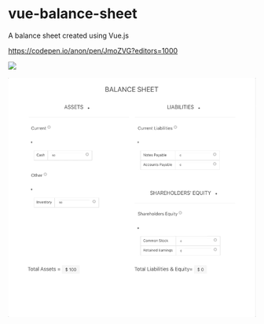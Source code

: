 # vue-balance-sheet
A balance sheet created using Vue.js

https://codepen.io/anon/pen/JmoZVG?editors=1000

![](doc_1.gif)

![](doc_2.gif)
